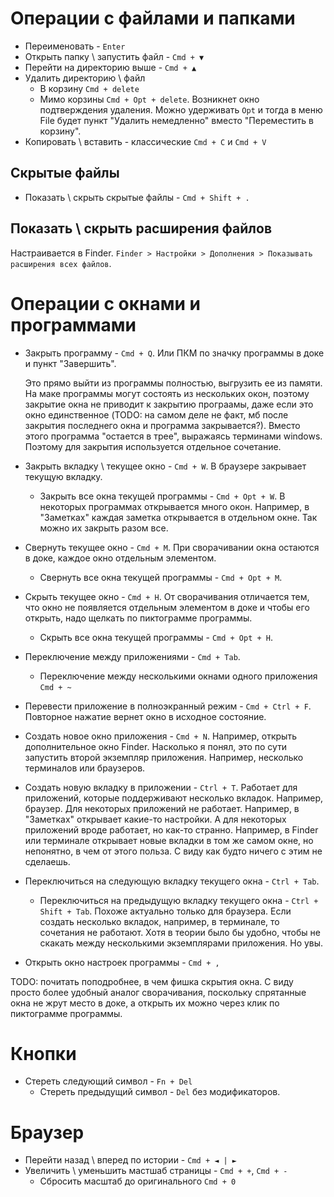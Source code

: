 # Операции с файлами и папками

* Переименовать - `Enter`
* Открыть папку \ запустить файл - `Cmd + ▼`
* Перейти на директорию выше - `Cmd + ▲`
* Удалить директорию \ файл
  * В корзину `Cmd + delete`
  * Мимо корзины `Cmd + Opt + delete`. Возникнет окно подтверждения удаления. Можно удерживать `Opt` и тогда в меню File будет пункт "Удалить немедленно" вместо "Переместить в корзину".
* Копировать \ вставить - классические `Cmd + C` и `Cmd + V`

## Скрытые файлы

* Показать \ скрыть скрытые файлы - `Cmd + Shift + .`

## Показать \ скрыть расширения файлов

Настраивается в Finder. `Finder > Настройки > Дополнения > Показывать расширения всех файлов`. 



# Операции с окнами и программами

* Закрыть программу - `Cmd + Q`. Или ПКМ по значку программы в доке и пункт "Завершить".

  Это прямо выйти из программы полностью, выгрузить ее из памяти. На маке программы могут состоять из нескольких окон, поэтому закрытие окна не приводит к закрытию програамы, даже если это окно единственное (TODO: на самом деле не факт, мб после закрытия последнего окна и программа закрывается?). Вместо этого программа "остается в трее", выражаясь терминами windows. Поэтому для закрытия используется отдельное сочетание.

* Закрыть вкладку \ текущее окно - `Cmd + W`. В браузере закрывает текущую вкладку.

  * Закрыть все окна текущей программы - `Cmd + Opt + W`. В некоторых программах открывается много окон. Например, в "Заметках" каждая заметка открывается в отдельном окне. Так можно их закрыть разом все.

* Свернуть текущее окно - `Cmd + M`. При сворачивании окна остаются в доке, каждое окно отдельным элементом.

  * Свернуть все окна текущей программы - `Cmd + Opt + M`.

* Скрыть текущее окно - `Cmd + H`. От сворачивания отличается тем, что окно не появляется отдельным элементом в доке и чтобы его открыть, надо щелкать по пиктограмме программы.

  * Скрыть все окна текущей программы - `Cmd + Opt + H`.

* Переключение между приложениями - `Cmd + Tab`.

  * Переключение между несколькими окнами одного приложения `Cmd + ~`

* Перевести приложение в полноэкранный режим - `Cmd + Ctrl + F`. Повторное нажатие вернет окно в исходное состояние.

* Создать новое окно приложения - `Cmd + N`. Например, открыть дополнительное окно Finder. Насколько я понял, это по сути запустить второй экземпляр приложения. Например, несколько терминалов или браузеров.

* Создать новую вкладку в приложении - `Ctrl + T`. Работает для приложений, которые поддерживают несколько вкладок. Например, браузер. Для некоторых приложений не работает. Например, в "Заметках" открывает какие-то настройки. А для некоторых приложений вроде работает, но как-то странно. Например, в Finder или терминале открывает новые вкладки в том же самом окне, но непонятно, в чем от этого польза. С виду как будто ничего с этим не сделаешь.

* Переключиться на следующую вкладку текущего окна - `Ctrl + Tab`.

  * Переключиться на предыдущую вкладку текущего окна - `Ctrl + Shift + Tab`. Похоже актуально только для браузера. Если создать несколько вкладок, например, в терминале, то сочетания не работают. Хотя в теории было бы удобно, чтобы не скакать между несколькими экземплярами приложения. Но увы.
  
* Открыть окно настроек программы - `Cmd + ,`



TODO: почитать поподробнее, в чем фишка скрытия окна. С виду просто более удобный аналог сворачивания, поскольку спрятанные окна не жрут место в доке, а открыть их можно через клик по пиктограмме программы.

# Кнопки

* Стереть следующий символ - `Fn + Del`
  * Стереть предыдущий символ - `Del` без модификаторов.

# Браузер

* Перейти назад \ вперед по истории - `Cmd + ◄ | ►`
* Увеличить \ уменьшить мастшаб страницы - `Cmd + +`, `Cmd + -`
  * Сбросить масштаб до оригинального `Cmd + 0`